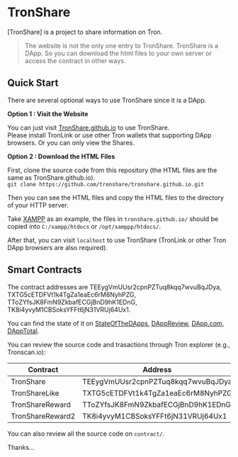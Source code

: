 # TronShare

[TronShare] is a project to share information on Tron.

> The website is not the only one entry to TronShare. TronShare is a DApp. So you can download the html files to your own server or access the contract in other ways.

## Quick Start

There are several optional ways to use TronShare since it is a DApp.

**Option 1 : Visit the Website**

You can just visit [TronShare.github.io](http://TronShare.github.io) to use TronShare.  
Please install TronLink or use other Tron wallets that supporting DApp browsers. Or you can only view the Shares.


**Option 2 : Download the HTML Files**

First, clone the source code from this repository (the HTML files are the same as TronShare.github.io).  
`git clone https://github.com/tronshare/tronshare.github.io.git`

Then you can see the HTML files and copy the HTML files to the directory of your HTTP server.

Take [XAMPP](https://www.apachefriends.org/) as an example, the files in `tronshare.github.io/` should be copied into `C:/xampp/htdocs` or `/opt/xamppp/htdocs/`.

After that, you can visit `localhost` to use TronShare (TronLink or other Tron DApp browsers are also required).


## Smart Contracts

The contract addresses are TEEygVmUUsr2cpnPZTuq8kqq7wvuBqJDya, TXTG5cETDFVt1k4TgZa1eaEc6rM8NyhPZG,  TToZYfsJK8FmN9ZkbafECGjBnD9hK1EDnG, TK8i4yvyM1CBSoksYFFt6jN31VRUj64Ux1.

You can find the state of it on [StateOfTheDApps](https://www.stateofthedapps.com/dapps/TronShare), [DAppReview](https://dapp.review/dapp/tbd/TronShare), [DApp.com](https://www.dapp.com/dapp/TronShare), [DAppTotal](https://dapptotal.com/detail/tbd/TronShare).

You can review the source code and trasactions through Tron explorer (e.g., Tronscan.io): 

Contract | Address | Explorer
-|-|-
TronShare | TEEygVmUUsr2cpnPZTuq8kqq7wvuBqJDya | [Tronscan]("https://tronscan.io/#/contract/TEEygVmUUsr2cpnPZTuq8kqq7wvuBqJDya/code) |
TronShareLike | TXTG5cETDFVt1k4TgZa1eaEc6rM8NyhPZG | [Tronscan]("https://tronscan.io/#/contract/TXTG5cETDFVt1k4TgZa1eaEc6rM8NyhPZG/code) |
TronShareReward | TToZYfsJK8FmN9ZkbafECGjBnD9hK1EDnG | [Tronscan]("https://tronscan.io/#/contract/TToZYfsJK8FmN9ZkbafECGjBnD9hK1EDnG/code) |
TronShareReward2 | TK8i4yvyM1CBSoksYFFt6jN31VRUj64Ux1 | [Tronscan]("https://tronscan.io/#/contract/TK8i4yvyM1CBSoksYFFt6jN31VRUj64Ux1/code) |


You can also review all the source code on `contract/`.

Thanks...